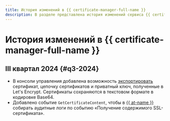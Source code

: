 ```yaml
---
title: История изменений в {{ certificate-manager-full-name }}
description: В разделе представлена история изменений сервиса {{ certificate-manager-name }}.
---
```


# История изменений в {{ certificate-manager-full-name }}

## III квартал 2024 {#q3-2024}

* В консоли управления добавлена возможность [экспортировать](operations/managed/cert-get-content.md) сертификат, цепочку сертификатов и приватный ключ, полученные в Let's Encrypt. Сертификаты сохраняются в текстовом формате в кодировке Base64.
* Добавлено событие `GetCertificateContent`, чтобы в [{{ at-name }}](../audit-trails/concepts/events-data-plane.md#certificate-manager) собирать аудитные логи по событию «Получение содержимого SSL-сертификата».
